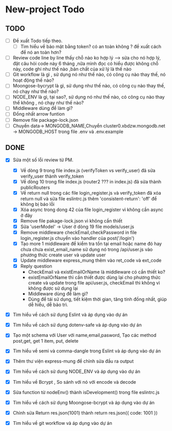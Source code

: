# New-project Todo
## TODO
-  [ ] Đề xuất Todo tiếp theo. 
   -  [ ] Tìm hiểu về bảo mật bằng token? có an toàn không ? đề xuất cách để nó an toàn hơn?  
-  [ ] Review code line by line thấy chỗ nào ko hợp lý --> sửa cho nó hợp lý, đặt câu hỏi code này 6 tháng ,nữa mình đọc có hiểu được không chỗ này, code ghi như thế nào ,bản chất của xử lý là thế nào  
-  [ ] Git workflow là gì , sử dụng nó như thế nào, có công cụ nào thay thế, nó hoạt động thế nào?
-  [ ] Moongose-bycrypt là gì, sử dụng như thế nào, có công cụ nào thay thế, nó chạy như thế nào?
-  [ ] NODE_ENV là gì, tại sao?, sử dụng nó như thế nào, có công cụ nào thay thế không , nó chạy như thế nào?
-  [ ] Middleware dùng để làm gì?
-  [ ] Đồng nhất arrow funtion
-  [ ] Remove file package-lock.json
-  [ ] Chuyển data→ MONGODB_NAME,Chuyển cluster0.xbdzw.mongodb.net -> MONGODB_HOST trong file .env và .env.example
## DONE
-  [x] Sửa một số lỗi review từ PM. 
   -  [x] Về dòng 9 trong file index.js (verifyToken vs verify_user) đã sửa verify_user thành verify_token
   -  [x] Về dòng 10 trong file index.js (router2 ??? in index.js) đã sửa thành publicRouters
   -  [x] Về return null trong các file login_register.js và verify_token đã xóa return null và sửa file eslintrc.js thêm 'consistent-return': 'off' để không bị báo lỗi
   -  [x] Xóa async trong dong 42 của file login_register vì không cần async ở đây
   -  [x] Remove file pakage-lock.json vì không cần thiết
   -  [x] Sửa 'userModel' -> User ở dòng 19 file models/user.js
   -  [x] Remove middleware checkEmail,checkPassword in file login_register.js chuyển vào handler của post('/login')   
   -  [x] Tạo more 1 middleware để kiểm tra tồn tại email hoặc name đó hay chưa chưa exist_email_name sử dụng nó trong /api/user.js vào phương thức create user và update user
   -  [x] Update middleware express_mung thêm vào ret_code và ext_code 
   -  [x] Reply question     
      - CheckEmail và existEmailOrName là middleware có cần thiết ko? 
      - existEmailOrName thì cần thiết được dùng lại cho phương thức create và update trong file api/user.js, checkEmail thì không vì không được sử dụng lại
      - Middleware dùng để làm gì? 
      - Dùng để tái sử dụng, tiết kiệm thời gian, tăng tính đồng nhất, giúp dễ hiểu, dễ bảo trì.
-  [x] Tìm hiểu về cách sử dụng Eslint và áp dụng vào dự án
-  [x] Tìm hiểu về cách sử dụng dotenv-safe và áp dụng vào dự án
-  [x] Tạo một schema với User với name,email,pasword, Tạo các method post,get, get 1 item, put, delete
-  [x] Tìm hiểu về semi và comma-dangle trong Eslint và áp dụng vào dự án
-  [x] Thêm thư viện express-mung để chỉnh sửa đầu ra output
-  [x] Tìm hiểu về cách sử dung NODE_ENV và áp dụng vào dự án
-  [x] Tìm hiểu về Bcrypt , So sánh với nó với encode và decode
-  [x] Sửa function từ nodeEnv() thành isDevelopment() trong file eslintrc.js 
-  [x] Tìm hiểu về cách sử dụng Moongose-bcrypt và áp dụng vào dự án
-  [x] Chỉnh sửa Return res.json(1001) thành return res.json({ code: 1001 })
-  [x] Tìm hiểu về git workflow và áp dụng vào dự án


